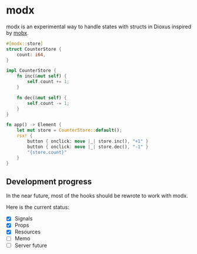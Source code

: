 # modx

modx is an experimental way to handle states with structs in Dioxus inspired by [mobx](https://mobx.js.org/README.html).


```rs
#[modx::store]
struct CounterStore {
    count: i64,
}

impl CounterStore {
    fn inc(&mut self) {
        self.count += 1;
    }

    fn dec(&mut self) {
        self.count -= 1;
    }
}

fn app() -> Element {
    let mut store = CounterStore::default();
    rsx! {
        button { onclick: move |_| store.inc(), "+1" }
        button { onclick: move |_| store.dec(), "-1" }
        "{store.count}"
    }
}
```


## Development progress

In the near future, most of the hooks should be rewrote to work with modx.

Here is the current status:

- [X] Signals
- [X] Props
- [X] Resources
- [ ] Memo
- [ ] Server future
